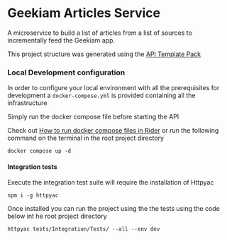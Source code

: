 # Geekiam Articles Service

A microservice to build a list of articles from a list of sources to incrementally feed the Geekiam app.

This project structure  was generated using the [API Template Pack](https://www.apitemplatepack.com/ "API Template Pack")

### Local Development configuration

In order to configure your local environment with all the prerequisites for development a `docker-compose.yml` is provided containing all the infrastructure

Simply run the docker compose file before starting the API

Check out [How to run docker compose files in Rider](https://garywoodfine.com/how-to-run-docker-compose-files-in-rider/)
or run the following command on the terminal in the root project directory 

```shell
docker compose up -d 
```

#### Integration tests

Execute the integration test suite will require the installation of Httpyac
```shell
npm i -g httpyac
```

Once installed you can run the project using the the tests using the code below int he root project directory

```shell
httpyac tests/Integration/Tests/ --all --env dev
```

